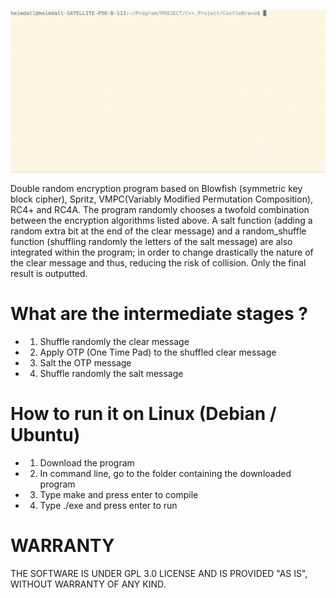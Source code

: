 ![Output](https://github.com/AndryRafam/Program-Output/blob/master/Castle_tty.gif)

Double random encryption program based on Blowfish (symmetric key block cipher), Spritz, VMPC(Variably Modified Permutation Composition), RC4+ and RC4A. The program randomly chooses a twofold combination between the encryption algorithms listed above. 
A salt function (adding a random extra bit at the end of the clear message) and a random_shuffle function (shuffling randomly the letters of the salt message) are also integrated within the program; in order to change drastically the nature of the clear message and thus, reducing the risk of collision. Only the final result is outputted.

# What are the intermediate stages ?
- 1) Shuffle randomly the clear message
- 2) Apply OTP (One Time Pad) to the shuffled clear message
- 3) Salt the OTP message
- 4) Shuffle randomly the salt message

# How to run it on Linux (Debian / Ubuntu)
- 1) Download the program
- 2) In command line, go to the folder containing the downloaded program
- 3) Type make and press enter to compile
- 4) Type ./exe and press enter to run

# WARRANTY
THE SOFTWARE IS UNDER GPL 3.0 LICENSE AND IS PROVIDED "AS IS", WITHOUT WARRANTY OF ANY KIND.
